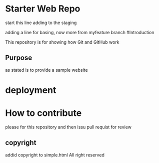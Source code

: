 # Starter Web Repo
start this line
adding to the staging

adding a line for basing, now more from myfeature branch
#Introduction

This repository is for showing how Git and GitHub work


## Purpose
as stated is to provide a 
sample website
# deployment

# How to contribute
please for this repository and then issu pull requist for review

## copyright 
addid copyright to simple.html
All right reserved